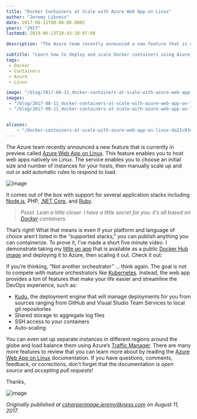 ```yaml
---
title: "Docker Containers at Scale with Azure Web App on Linux"
author: "Jeremy Likness"
date: 2017-08-11T00:00:00.000Z
years: "2017"
lastmod: 2019-06-13T10:43:28-07:00

description: "The Azure team recently announced a new feature that is currently in preview called Azure Web App on Linux. This feature enables you to host web apps natively on Linux. The service enables you to…"

subtitle: "Learn how to deploy and scale Docker containers using Azure Web App on Linux."
tags:
 - Docker 
 - Containers 
 - Azure 
 - Linux 

image: "/blog/2017-08-11_docker-containers-at-scale-with-azure-web-app-on-linux/images/1.png" 
images:
 - "/blog/2017-08-11_docker-containers-at-scale-with-azure-web-app-on-linux/images/1.png" 
 - "/blog/2017-08-11_docker-containers-at-scale-with-azure-web-app-on-linux/images/2.gif" 


aliases:
    - "/docker-containers-at-scale-with-azure-web-app-on-linux-da22c03d4ad7"
---
```


The Azure team recently announced a new feature that is currently in preview called [Azure Web App on Linux](https://docs.microsoft.com/azure/app-service-web/app-service-linux-intro?utm_source=jeliknes&amp;utm_medium=blog). This feature enables you to host web apps natively on Linux. The service enables you to choose an initial size and number of instances for your hosts, then manually scale up and out or add automatic rules to respond to load.




![image](/blog/2017-08-11_docker-containers-at-scale-with-azure-web-app-on-linux/images/1.png)



It comes out of the box with support for several application stacks including [Node.js](https://docs.microsoft.com/azure/app-service-web/app-service-linux-using-nodejs-pm2?utm_source=jeliknes&amp;utm_medium=blog), PHP, [.NET Core](https://docs.microsoft.com/azure/app-service-web/app-service-linux-using-dotnetcore?utm_source=jeliknes&amp;utm_medium=blog), and [Ruby](https://docs.microsoft.com/azure/app-service-web/app-service-linux-ruby-get-started?utm_source=jeliknes&amp;utm_medium=blog).
> _Pssst. Lean a little closer. I have a little secret for you: it’s all based on_ [_Docker_](https://docs.microsoft.com/azure/app-service-web/app-service-linux-using-custom-docker-image?utm_source=jeliknes&amp;utm_medium=blog) _containers._

That’s right! What that means is even if your platform and language of choice aren’t listed in the “supported stacks,” you can publish anything you can containerize. To prove it, I’ve made a short five minute video. I demonstrate taking my [little go app](https://github.com/JeremyLikness/docker-we-rise/tree/master/03-Hello-Small-Go-Small?utm_source=jeliknes&amp;utm_medium=blog) that is available as a public [Docker Hub image](https://hub.docker.com/r/jlikness/gosmall/?utm_source=jeliknes&amp;utm_medium=blog) and deploying it to Azure, then scaling it out. Check it out:






If you’re thinking, “Not another orchestrator” … think again. The goal is not to compete with mature orchestrators like [Kubernetes](https://docs.microsoft.com/azure/container-service/kubernetes/container-service-kubernetes-walkthrough?utm_source=jeliknes&amp;utm_medium=blog). Instead, the web app provides a ton of features that make your life easier and streamline the DevOps experience, such as:

*   [Kudu](https://github.com/projectkudu/kudu?utm_source=jeliknes&amp;utm_medium=blog), the deployment engine that will manage deployments for you from sources ranging from GitHub and Visual Studio Team Services to local git repositories
*   Shared storage to aggregate log files
*   SSH access to your containers
*   Auto-scaling

You can even set up separate instances in different regions around the globe and load balance them using Azure’s [Traffic Manager](https://docs.microsoft.com/azure/traffic-manager/traffic-manager-overview?utm_source=jeliknes&amp;utm_medium=blog). There are many more features to review that you can learn more about by reading the [Azure Web App on Linux](https://docs.microsoft.com/azure/app-service-web/app-service-linux-using-custom-docker-image?utm_source=jeliknes&amp;utm_medium=blog) documentation. If you have questions, comments, feedback, or corrections, don’t forget that the documentation is _open source_ and _accepting pull requests!_

Thanks,




![image](/blog/2017-08-11_docker-containers-at-scale-with-azure-web-app-on-linux/images/2.gif)

_Originally published at_ [_csharperimage.jeremylikness.com_](http://csharperimage.jeremylikness.com/2017/08/docker-images-at-scale-with-azure-web.html) _on August 11, 2017._
